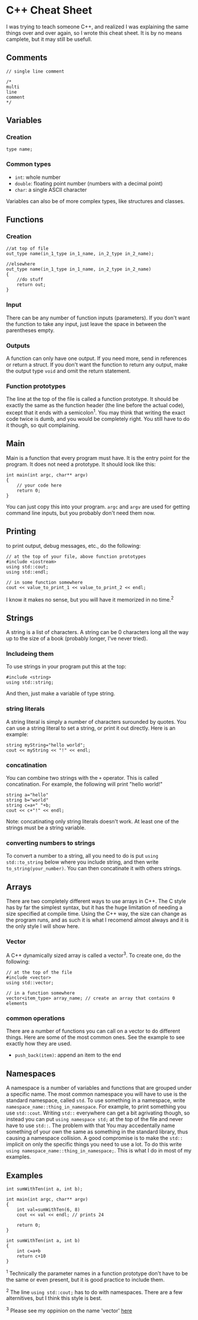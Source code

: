 # C++ Cheat Sheet

I was trying to teach someone C++, and realized I was explaining the same things over and over again, so I wrote this cheat sheet. It is by no means camplete, but it may still be usefull.

## Comments
```
// single line comment

/*
multi
line
comment
*/
```

## Variables

### Creation
```
type name;
```

### Common types
* `int`: whole number
* `double`: floating point number (numbers with a decimal point)
* `char`: a single ASCII character

Variables can also be of more complex types, like structures and classes.

## Functions

### Creation
```
//at top of file
out_type name(in_1_type in_1_name, in_2_type in_2_name);

//elsewhere
out_type name(in_1_type in_1_name, in_2_type in_2_name)
{
	//do stuff
	return out;
}
```

### Input
There can be any number of function inputs (parameters). If you don't want the function to take any input, just leave the space in between the parentheses empty.

### Outputs
A function can only have one output. If you need more, send in references or return a struct. If you don't want the function to return any output, make the output type `void` and omit the return statement.

### Function prototypes
The line at the top of the file is called a function prototype. It should be exactly the same as the function header (the line before the actual code), except that it ends with a semicolon<sup>1</sup>. You may think that writing the exact code twice is dumb, and you would be completely right. You still have to do it though, so quit complaining.

## Main
Main is a function that every program must have. It is the entry point for the program. It does not need a prototype. It should look like this:
```
int main(int argc, char** argv)
{
	// your code here
	return 0;
}
```
You can just copy this into your program. `argc` and `argv` are used for getting command line inputs, but you probably don't need them now.

## Printing

to print output, debug messages, etc., do the following:
```
// at the top of your file, above function prototypes
#include <iostream>
using std::cout;
using std::endl;

// in some function somewhere
cout << value_to_print_1 << value_to_print_2 << endl;
```
I know it makes no sense, but you will have it memorized in no time.<sup>2</sup>

## Strings
A string is a list of characters. A string can be 0 characters long all the way up to the size of a book (probably longer, I've never tried).

### Includeing them

To use strings in your program put this at the top:
```
#include <string>
using std::string;
```
And then, just make a variable of type string.

### string literals

A string literal is simply a number of characters surounded by quotes. You can use a string literal to set a string, or print it out directly. Here is an example:
```
string myString="hello world";
cout << myString << "!" << endl;
```

### concatination

You can combine two strings with the `+` operator. This is called concatination. For example, the following will print "hello world!"
```
string a="hello"
string b="world"
string c=a+" "+b;
cout << c+"!" << endl;
```

Note: concatinating only string literals doesn't work. At least one of the strings must be a string variable.

### converting numbers to strings

To convert a number to a string, all you need to do is put `using std::to_string` below where you include string, and then write `to_string(your_number)`. You can then concatinate it with others strings.

## Arrays

There are two completely different ways to use arrays in C++. The C style has by far the simplest syntax, but it has the huge limitation of needing a size specified at compile time. Using the C++ way, the size can change as the program runs, and as such it is what I recomend almost always and it is the only style I will show here.

### Vector

A C++ dynamically sized array is called a vector<sup>3</sup>. To create one, do the following:
```
// at the top of the file
#include <vector>
using std::vector;

// in a function somewhere
vector<item_type> array_name; // create an array that contains 0 elements
```

### common operations

There are a number of functions you can call on a vector to do different things. Here are some of the most common ones. See the example to see exactly how they are used.
* `push_back(item)`: append an item to the end


## Namespaces

A namespace is a number of variables and functions that are grouped under a specific name. The most common namespace you will have to use is the standard namespace, called `std`. To use something in a namespace, write `namespace_name::thing_in_namespace`. For example, to print something you use `std::cout`. Writing `std::` everywhere can get a bit agrivating though, so instead you can put `using namespace std;` at the top of the file and never have to use `std::`. The problem with that You may accedentally name something of your own the same as something in the standard library, thus causing a namespace collision. A good compromise is to make the `std::` implicit on only the specific things you need to use a lot. To do this write `using namespace_name::thing_in_namespace;`. This is what I do in most of my examples.

## Examples

```
int sumWithTen(int a, int b);

int main(int argc, char** argv)
{
	int val=sumWithTen(6, 8)
	cout << val << endl; // prints 24

	return 0;
}

int sumWithTen(int a, int b)
{
	int c=a+b
	return c+10
}
```

<sup>1</sup> Technically the parameter names in a function prototype don't have to be the same or even present, but it is good practice to include them.

<sup>2</sup> The line `using std::cout;` has to do with namespaces. There are a few alternitives, but I think this style is best.

<sup>3</sup> Please see my oppinion on the name 'vector' [here](https://www.facebook.com/william01110111/posts/1780112305588121)
